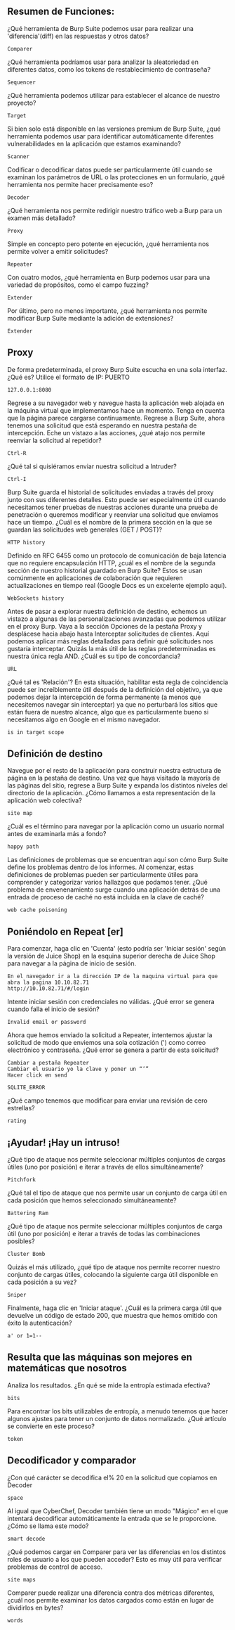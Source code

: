 ## Resumen de Funciones:

¿Qué herramienta de Burp Suite podemos usar para realizar una 'diferencia'(diff) en las respuestas y otros datos?
 
    Comparer 

¿Qué herramienta podríamos usar para analizar la aleatoriedad en diferentes datos, como los tokens de restablecimiento de contraseña?
 
    Sequencer 

¿Qué herramienta podemos utilizar para establecer el alcance de nuestro proyecto?
 
    Target 

Si bien solo está disponible en las versiones premium de Burp Suite, ¿qué herramienta podemos usar para identificar automáticamente diferentes vulnerabilidades en la aplicación que estamos examinando?
 
    Scanner 

Codificar o decodificar datos puede ser particularmente útil cuando se examinan los parámetros de URL o las protecciones en un formulario, ¿qué herramienta nos permite hacer precisamente eso?
 
    Decoder 

¿Qué herramienta nos permite redirigir nuestro tráfico web a Burp para un examen más detallado?
 
    Proxy 

Simple en concepto pero potente en ejecución, ¿qué herramienta nos permite volver a emitir solicitudes?
 
    Repeater 

Con cuatro modos, ¿qué herramienta en Burp podemos usar para una variedad de propósitos, como el campo fuzzing?
 
    Extender 

Por último, pero no menos importante, ¿qué herramienta nos permite modificar Burp Suite mediante la adición de extensiones?
 
    Extender 

## Proxy

De forma predeterminada, el proxy Burp Suite escucha en una sola interfaz. ¿Qué es? Utilice el formato de IP: PUERTO
 
    127.0.0.1:8080

Regrese a su navegador web y navegue hasta la aplicación web alojada en la máquina virtual que implementamos hace un 
momento. Tenga en cuenta que la página parece cargarse continuamente. Regrese a Burp Suite, ahora tenemos una solicitud 
que está esperando en nuestra pestaña de intercepción. Eche un vistazo a las acciones, ¿qué atajo nos permite reenviar 
la solicitud al repetidor?

    Ctrl-R

¿Qué tal si quisiéramos enviar nuestra solicitud a Intruder?

    Ctrl-I

Burp Suite guarda el historial de solicitudes enviadas a través del proxy junto con sus diferentes detalles. Esto puede
ser especialmente útil cuando necesitamos tener pruebas de nuestras acciones durante una prueba de penetración o 
queremos modificar y reenviar una solicitud que enviamos hace un tiempo. ¿Cuál es el nombre de la primera sección en la 
que se guardan las solicitudes web generales (GET / POST)?

    HTTP history

Definido en RFC 6455 como un protocolo de comunicación de baja latencia que no requiere encapsulación HTTP, ¿cuál es el 
nombre de la segunda sección de nuestro historial guardado en Burp Suite? Estos se usan comúnmente en aplicaciones de 
colaboración que requieren actualizaciones en tiempo real (Google Docs es un excelente ejemplo aquí).
 
    WebSockets history

Antes de pasar a explorar nuestra definición de destino, echemos un vistazo a algunas de las personalizaciones avanzadas 
que podemos utilizar en el proxy Burp. Vaya a la sección Opciones de la pestaña Proxy y desplácese hacia abajo hasta 
Interceptar solicitudes de clientes. Aquí podemos aplicar más reglas detalladas para definir qué solicitudes nos 
gustaría interceptar. Quizás la más útil de las reglas predeterminadas es nuestra única regla AND. ¿Cuál es su tipo de 
concordancia?
 
    URL

¿Qué tal es 'Relación'? En esta situación, habilitar esta regla de coincidencia puede ser increíblemente útil después 
de la definición del objetivo, ya que podemos dejar la intercepción de forma permanente (a menos que necesitemos 
navegar sin interceptar) ya que no perturbará los sitios que están fuera de nuestro alcance, algo que es particularmente
bueno si necesitamos algo en Google en el mismo navegador.

    is in target scope

## Definición de destino

Navegue por el resto de la aplicación para construir nuestra estructura de página en la pestaña de destino. Una vez que 
haya visitado la mayoría de las páginas del sitio, regrese a Burp Suite y expanda los distintos niveles del directorio 
de la aplicación. ¿Cómo llamamos a esta representación de la aplicación web colectiva?

    site map

¿Cuál es el término para navegar por la aplicación como un usuario normal antes de examinarla más a fondo?

    happy path

Las definiciones de problemas que se encuentran aquí son cómo Burp Suite define los problemas dentro de los informes. 
Al comenzar, estas definiciones de problemas pueden ser particularmente útiles para comprender y categorizar varios 
hallazgos que podamos tener. ¿Qué problema de envenenamiento surge cuando una aplicación detrás de una entrada de 
proceso de caché no está incluida en la clave de caché?

    web cache poisoning

## Poniéndolo en Repeat [er]

Para comenzar, haga clic en 'Cuenta' (esto podría ser 'Iniciar sesión' según la versión de Juice Shop) en la esquina 
superior derecha de Juice Shop para navegar a la página de inicio de sesión.

    En el navegador ir a la dirección IP de la maquina virtual para que abra la pagina 10.10.82.71
    http://10.10.82.71/#/login

Intente iniciar sesión con credenciales no válidas. ¿Qué error se genera cuando falla el inicio de sesión?

    Invalid email or password

Ahora que hemos enviado la solicitud a Repeater, intentemos ajustar la solicitud de modo que enviemos una sola 
cotización (') como correo electrónico y contraseña. ¿Qué error se genera a partir de esta solicitud?

    Cambiar a pestaña Repeater
    Cambiar el usuario yo la clave y poner un “’”
    Hacer click en send

    SQLITE_ERROR

¿Qué campo tenemos que modificar para enviar una revisión de cero estrellas?

    rating

## ¡Ayudar! ¡Hay un intruso!

¿Qué tipo de ataque nos permite seleccionar múltiples conjuntos de cargas útiles (uno por posición) e iterar a través 
de ellos simultáneamente?

    Pitchfork 

¿Qué tal el tipo de ataque que nos permite usar un conjunto de carga útil en cada posición que hemos seleccionado 
simultáneamente?

    Battering Ram

¿Qué tipo de ataque nos permite seleccionar múltiples conjuntos de carga útil (uno por posición) e iterar a través de 
todas las combinaciones posibles?

    Cluster Bomb

Quizás el más utilizado, ¿qué tipo de ataque nos permite recorrer nuestro conjunto de cargas útiles,  colocando la 
siguiente carga útil disponible en cada posición a su vez?

    Sniper

Finalmente, haga clic en 'Iniciar ataque'. ¿Cuál es la primera carga útil que devuelve un código de estado 200, que 
muestra que hemos omitido con éxito la autenticación?

    a' or 1=1--

## Resulta que las máquinas son mejores en matemáticas que nosotros

Analiza los resultados. ¿En qué se mide la entropía estimada efectiva?

    bits

Para encontrar los bits utilizables de entropía, a menudo tenemos que hacer algunos ajustes para tener un conjunto de 
datos normalizado. ¿Qué artículo se convierte en este proceso?

    token

##  Decodificador y comparador

¿Con qué carácter se decodifica el% 20 en la solicitud que copiamos en Decoder

    space

Al igual que CyberChef, Decoder también tiene un modo "Mágico" en el que intentará decodificar automáticamente la 
entrada que se le proporcione. ¿Cómo se llama este modo? 

    smart decode

¿Qué podemos cargar en Comparer para ver las diferencias en los distintos roles de usuario a los que pueden acceder? 
Esto es muy útil para verificar problemas de control de acceso.

    site maps

Comparer puede realizar una diferencia contra dos métricas diferentes, ¿cuál nos permite examinar los datos cargados 
como están en lugar de dividirlos en bytes?

    words

